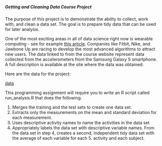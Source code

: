 ##### Getting and Cleaning Data Course Project

The purpose of this project is to demonstrate the ability to collect, work with, and clean a data set. The goal is to prepare tidy data that can be used for later analysis.

One of the most exciting areas in all of data science right now is wearable computing - see for example [this article](http://www.insideactivitytracking.com/data-science-activity-tracking-and-the-battle-for-the-worlds-top-sports-brand/). Companies like Fitbit, Nike, and Jawbone Up are racing to develop the most advanced algorithms to attract new users. The data linked to from the course website represent data collected from the accelerometers from the Samsung Galaxy S smartphone. A full description is available at the site where the data was obtained:

Here are the data for the project:

[data](https://d396qusza40orc.cloudfront.net/getdata%2Fprojectfiles%2FUCI%20HAR%20Dataset.zip)

This programming assignment will require you to write an R
script called run_analysis.R that does the following.

1. Merges the training and the test sets to create one data set.
2. Extracts only the measurements on the mean and standard deviation for each measurement.
3. Uses descriptive activity names to name the activities in the data set
4. Appropriately labels the data set with descriptive variable names.
From the data set in step 4, creates a second, independent tidy data set with the average of each variable for each 5. activity and each subject.
